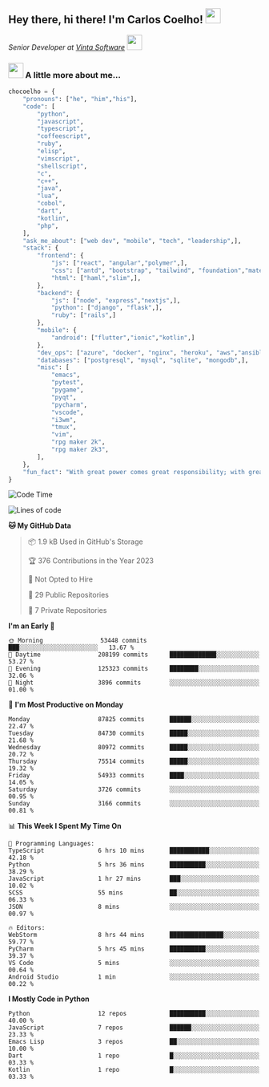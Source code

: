 <h2>Hey there, hi there! I'm Carlos Coelho! <img src="https://emoji.gg/assets/emoji/6680_this_is_fine.png" width="30"></h2>
<p><em>Senior Developer at <a href="http://www.vintasoftware.com">Vinta Software</a> <img src="https://emojis.slackmojis.com/emojis/images/1613461409/13263/bongocat_code.gif?1613461409" width="30"> 
</em></p>

### <img src="https://emojis.slackmojis.com/emojis/images/1597320283/10003/catjam.gif?1597320283" width="30"> A little more about me...  

```python
chocoelho = {
    "pronouns": ["he", "him","his"],
    "code": [
        "python",
        "javascript",
        "typescript",
        "coffeescript",
        "ruby",
        "elisp",
        "vimscript",
        "shellscript",
        "c",
        "c++",
        "java",
        "lua",
        "cobol",
        "dart",
        "kotlin",
        "php",
    ],
    "ask_me_about": ["web dev", "mobile", "tech", "leadership",],
    "stack": {
        "frontend": {
            "js": ["react", "angular","polymer",],
            "css": ["antd", "bootstrap", "tailwind", "foundation","material","sass","less",],
            "html": ["haml","slim",],
        },
        "backend": {
            "js": ["node", "express","nextjs",],
            "python": ["django", "flask",],
            "ruby": ["rails",]
        },
        "mobile": {
            "android": ["flutter","ionic","kotlin",]
        },
        "dev_ops": ["azure", "docker", "nginx", "heroku", "aws","ansible",],
        "databases": ["postgresql", "mysql", "sqlite", "mongodb",],
        "misc": [
            "emacs",
            "pytest",
            "pygame",
            "pyqt",
            "pycharm",
            "vscode",
            "i3wm",
            "tmux",
            "vim",
            "rpg maker 2k",
            "rpg maker 2k3",
        ],
    },
    "fun_fact": "With great power comes great responsibility; with great responsibility can come extreme stress"
}
```

<!--START_SECTION:waka-->
![Code Time](http://img.shields.io/badge/Code%20Time-1%2C813%20hrs%2031%20mins-blue)

![Lines of code](https://img.shields.io/badge/From%20Hello%20World%20I%27ve%20Written-1.0%20billion%20lines%20of%20code-blue)

**🐱 My GitHub Data** 

> 📦 1.9 kB Used in GitHub's Storage 
 > 
> 🏆 376 Contributions in the Year 2023
 > 
> 🚫 Not Opted to Hire
 > 
> 📜 29 Public Repositories 
 > 
> 🔑 7 Private Repositories 
 > 
**I'm an Early 🐤** 

```text
🌞 Morning                53448 commits       ███░░░░░░░░░░░░░░░░░░░░░░   13.67 % 
🌆 Daytime                208199 commits      █████████████░░░░░░░░░░░░   53.27 % 
🌃 Evening                125323 commits      ████████░░░░░░░░░░░░░░░░░   32.06 % 
🌙 Night                  3896 commits        ░░░░░░░░░░░░░░░░░░░░░░░░░   01.00 % 
```
📅 **I'm Most Productive on Monday** 

```text
Monday                   87825 commits       ██████░░░░░░░░░░░░░░░░░░░   22.47 % 
Tuesday                  84730 commits       █████░░░░░░░░░░░░░░░░░░░░   21.68 % 
Wednesday                80972 commits       █████░░░░░░░░░░░░░░░░░░░░   20.72 % 
Thursday                 75514 commits       █████░░░░░░░░░░░░░░░░░░░░   19.32 % 
Friday                   54933 commits       ████░░░░░░░░░░░░░░░░░░░░░   14.05 % 
Saturday                 3726 commits        ░░░░░░░░░░░░░░░░░░░░░░░░░   00.95 % 
Sunday                   3166 commits        ░░░░░░░░░░░░░░░░░░░░░░░░░   00.81 % 
```


📊 **This Week I Spent My Time On** 

```text
💬 Programming Languages: 
TypeScript               6 hrs 10 mins       ███████████░░░░░░░░░░░░░░   42.18 % 
Python                   5 hrs 36 mins       ██████████░░░░░░░░░░░░░░░   38.29 % 
JavaScript               1 hr 27 mins        ███░░░░░░░░░░░░░░░░░░░░░░   10.02 % 
SCSS                     55 mins             ██░░░░░░░░░░░░░░░░░░░░░░░   06.33 % 
JSON                     8 mins              ░░░░░░░░░░░░░░░░░░░░░░░░░   00.97 % 

🔥 Editors: 
WebStorm                 8 hrs 44 mins       ███████████████░░░░░░░░░░   59.77 % 
PyCharm                  5 hrs 45 mins       ██████████░░░░░░░░░░░░░░░   39.37 % 
VS Code                  5 mins              ░░░░░░░░░░░░░░░░░░░░░░░░░   00.64 % 
Android Studio           1 min               ░░░░░░░░░░░░░░░░░░░░░░░░░   00.22 % 
```

**I Mostly Code in Python** 

```text
Python                   12 repos            ██████████░░░░░░░░░░░░░░░   40.00 % 
JavaScript               7 repos             ██████░░░░░░░░░░░░░░░░░░░   23.33 % 
Emacs Lisp               3 repos             ██░░░░░░░░░░░░░░░░░░░░░░░   10.00 % 
Dart                     1 repo              █░░░░░░░░░░░░░░░░░░░░░░░░   03.33 % 
Kotlin                   1 repo              █░░░░░░░░░░░░░░░░░░░░░░░░   03.33 % 
```




<!--END_SECTION:waka-->

